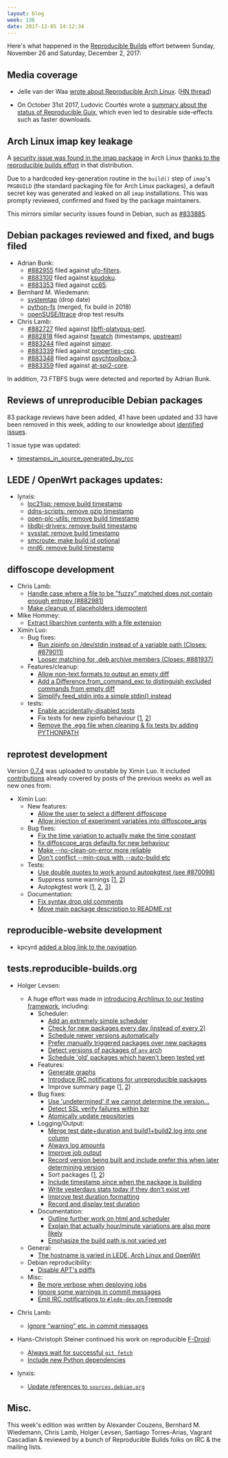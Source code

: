 ```yaml
---
layout: blog
week: 136
date: 2017-12-05 14:12:34
---
```


Here's what happened in the [Reproducible Builds](https://reproducible-builds.org) effort between Sunday, November 26 and Saturday, December 2, 2017:

Media coverage
--------------

* Jelle van der Waa [wrote about Reproducible Arch Linux](http://vdwaa.nl/arch/linux/reproducible/builds/security/reproducible-builds-arch/). ([HN thread](https://news.ycombinator.com/item?id=15820356))

* On October 31st 2017, Ludovic Courtès wrote a [summary about the status of Reproducible Guix](https://gnu.org/software/guix/news/reproducible-builds-a-status-update.html), which even led to desirable side-effects such as faster downloads.

Arch Linux imap key leakage
---------------------------

A [security issue was found in the imap package](https://bugs.archlinux.org/task/56484) in Arch Linux [thanks to the reproducible builds effort](https://tests.reproducible-builds.org/archlinux/) in that distribution.

Due to a hardcoded key-generation routine in the `build()` step of `imap`'s `PKGBUILD` (the standard packaging file for Arch Linux packages), a default secret key was generated and leaked on all `imap` installations. This was prompty reviewed, confirmed and fixed by the package maintainers.

This mirrors similar security issues found in Debian, such as [#833885](https://bugs.debian.org/833885).

Debian packages reviewed and fixed, and bugs filed
-------------------------------------------

* Adrian Bunk:
    * [#882955](https://bugs.debian.org/882955) filed against [ufo-filters](https://tracker.debian.org/pkg/ufo-filters).
    * [#883100](https://bugs.debian.org/883100) filed against [ksudoku](https://tracker.debian.org/pkg/ksudoku).
    * [#883353](https://bugs.debian.org/883353) filed against [cc65](https://tracker.debian.org/pkg/cc65).
* Bernhard M. Wiedemann:
  * [systemtap](https://sourceware.org/ml/systemtap/2017-q4/msg00155.html) (drop date)
  * [python-fs](https://github.com/PyFilesystem/pyfilesystem2/pull/114) (merged, fix build in 2018)
  * [openSUSE/ltrace](https://build.opensuse.org/request/show/546771) drop test results
* Chris Lamb:
    * [#882727](https://bugs.debian.org/882727) filed against [libffi-platypus-perl](https://tracker.debian.org/pkg/libffi-platypus-perl).
    * [#882818](https://bugs.debian.org/882818) filed against [fswatch](https://tracker.debian.org/pkg/fswatch) (timestamps, [upstream](https://github.com/emcrisostomo/fswatch/pull/192))
    * [#883244](https://bugs.debian.org/883244) filed against [simavr](https://tracker.debian.org/pkg/simavr).
    * [#883339](https://bugs.debian.org/883339) filed against [properties-cpp](https://tracker.debian.org/pkg/properties-cpp).
    * [#883348](https://bugs.debian.org/883348) filed against [psychtoolbox-3](https://tracker.debian.org/pkg/psychtoolbox-3).
    * [#883359](https://bugs.debian.org/883359) filed against [at-spi2-core](https://tracker.debian.org/pkg/at-spi2-core).

In addition, 73 FTBFS bugs were detected and reported by Adrian Bunk.

Reviews of unreproducible Debian packages
----------------------------------

83 package reviews have been added, 41 have been updated and 33 have been removed in this week,
adding to our knowledge about [identified issues](https://tests.reproducible-builds.org/debian/index_issues.html).

1 issue type was updated:

- [timestamps\_in\_source\_generated\_by_rcc](https://anonscm.debian.org/git/reproducible/notes.git/commit/?id=d86ea540)


LEDE / OpenWrt packages updates:
---------------------------------

- lynxis:
    - [lpc21isp: remove build timestamp](https://github.com/openwrt/packages/pull/5215)
    - [ddns-scripts: remove gzip timestamp](https://github.com/openwrt/packages/pull/5214)
    - [open-plc-utils: remove build timestamp](https://github.com/openwrt/packages/pull/5213)
    - [libdbi-drivers: remove build timestamp](https://github.com/openwrt/packages/pull/5207)
    - [sysstat: remove build timestamp](https://github.com/openwrt/packages/pull/5205)
    - [smcroute: make build id optional](https://github.com/openwrt-routing/packages/pull/331)
    - [mrd6: remove build timestamp](https://github.com/openwrt-routing/packages/pull/330)


diffoscope development
----------------------

- Chris Lamb:
    - [Handle case where a file to be "fuzzy" matched does not contain enough entropy (#882981)](https://anonscm.debian.org/git/reproducible/diffoscope.git/commit/?id=8599873)
    - [Make cleanup of placeholders idempotent](https://anonscm.debian.org/git/reproducible/diffoscope.git/commit/?id=893a1e7)
- Mike Hommey:
    - [Extract libarchive contents with a file extension](https://anonscm.debian.org/git/reproducible/diffoscope.git/commit/?id=a7c1d23)
- Ximin Luo:
    - Bug fixes:
        - [Run zipinfo on /dev/stdin instead of a variable path (Closes: #879011)](https://anonscm.debian.org/git/reproducible/diffoscope.git/commit/?id=25fee28)
        - [Looser matching for .deb archive members (Closes: #881937)](https://anonscm.debian.org/git/reproducible/diffoscope.git/commit/?id=e5dc438)
    - Features/cleanup:
        - [Allow non-text formats to output an empty diff](https://anonscm.debian.org/git/reproducible/diffoscope.git/commit/?id=0670bc0)
        - [Add a Difference.from\_command\_exc to distinguish excluded commands from empty diff](https://anonscm.debian.org/git/reproducible/diffoscope.git/commit/?id=f148615)
        - [Simplify feed\_stdin into a simple stdin() instead](https://anonscm.debian.org/git/reproducible/diffoscope.git/commit/?id=dcf2d40)
    - tests:
        - [Enable accidentally-disabled tests](https://anonscm.debian.org/git/reproducible/diffoscope.git/commit/?id=40fd9f5)
        - Fix tests for new zipinfo behaviour [[1](https://anonscm.debian.org/git/reproducible/diffoscope.git/commit/?id=9f9d8e1), [2](https://anonscm.debian.org/git/reproducible/diffoscope.git/commit/?id=87d3050)]
        - [Remove the .egg file when cleaning & fix tests by adding PYTHONPATH](https://anonscm.debian.org/git/reproducible/diffoscope.git/commit/?id=aef3b3d)


reprotest development
---------------------

Version [0.7.4](https://tracker.debian.org/news/889957) was uploaded to unstable by Ximin Luo.
It included [contributions](https://anonscm.debian.org/git/reproducible/reprotest.git/log/?h=debian/0.7.4)
already covered by posts of the previous weeks as well as new ones from:

- Ximin Luo:
    - New features:
        - [Allow the user to select a different diffoscope](https://anonscm.debian.org/git/reproducible/reprotest.git/commit/?id=6de8df5)
        - [Allow injection of experiment variables into diffoscope\_args](https://anonscm.debian.org/git/reproducible/reprotest.git/commit/?id=1d07fb0)
    - Bug fixes:
        - [Fix the time variation to actually make the time constant](https://anonscm.debian.org/git/reproducible/reprotest.git/commit/?id=acff508)
        - [fix diffoscope\_args defaults for new behaviour](https://anonscm.debian.org/git/reproducible/reprotest.git/commit/?id=71a5182)
        - [Make --no-clean-on-error more reliable](https://anonscm.debian.org/git/reproducible/reprotest.git/commit/?id=131e918)
        - [Don't conflict --min-cpus with --auto-build etc](https://anonscm.debian.org/git/reproducible/reprotest.git/commit/?id=8f84d01)
    - Tests:
        - [Use double quotes to work around autopkgtest (see #870098)](https://anonscm.debian.org/git/reproducible/reprotest.git/commit/?id=c02e74e)
        - Suppress some warnings [[1](https://anonscm.debian.org/git/reproducible/reprotest.git/commit/?id=4245a2a), [2](https://anonscm.debian.org/git/reproducible/reprotest.git/commit/?id=9d9dd04)]
        - Autopkgtest work [[1](https://anonscm.debian.org/git/reproducible/reprotest.git/commit/?id=4426c5e), [2](https://anonscm.debian.org/git/reproducible/reprotest.git/commit/?id=789132f), [3](https://anonscm.debian.org/git/reproducible/reprotest.git/commit/?id=56e1b44)]
    - Documentation:
        - [Fix syntax drop old comments](https://anonscm.debian.org/git/reproducible/reprotest.git/commit/?id=c44773b)
        - [Move main package description to README.rst](https://anonscm.debian.org/git/reproducible/reprotest.git/commit/?id=fbb1b6a)


reproducible-website development
--------------------------------

* kpcyrd [added a blog link to the navigation](https://anonscm.debian.org/git/reproducible/reproducible-website.git/commit/?id=2fc5f6b).


tests.reproducible-builds.org
-----------------------------

- Holger Levsen:
    - A huge effort was made in [introducing Archlinux to our testing framework](https://tests.reproducible-builds.org/archlinux/archlinux.html), including:
        - Scheduler:
            - [Add an extremely simple scheduler](https://anonscm.debian.org/git/qa/jenkins.debian.net.git/commit/?id=e901d066)
            - [Check for new packages every day (instead of every 2)](https://anonscm.debian.org/git/qa/jenkins.debian.net.git/commit/?id=368d055b)
            - [Schedule newer versions automatically](https://anonscm.debian.org/git/qa/jenkins.debian.net.git/commit/?id=e6346092)
            - [Prefer manually triggered packages over new packages](https://anonscm.debian.org/git/qa/jenkins.debian.net.git/commit/?id=5c2b989a)
            - [Detect versions of packages of `any` arch](https://anonscm.debian.org/git/qa/jenkins.debian.net.git/commit/?id=2809fdde)
            - [Schedule 'old' packages which haven't been tested yet](https://anonscm.debian.org/git/qa/jenkins.debian.net.git/commit/?id=735a2b36)
        - Features:
            - [Generate graphs](https://anonscm.debian.org/git/qa/jenkins.debian.net.git/commit/?id=5fc61d7c)
            - [Introduce IRC notifications for unreproducible packages](https://anonscm.debian.org/git/qa/jenkins.debian.net.git/commit/?id=d46390f6)
            - Improve summary page ([1](https://anonscm.debian.org/git/qa/jenkins.debian.net.git/commit/?id=ac1e8f8f), [2](https://anonscm.debian.org/git/qa/jenkins.debian.net.git/commit/?id=75c22af3))
        - Bug fixes:
            - [Use 'undetermined' if we cannot determine the version...](https://anonscm.debian.org/git/qa/jenkins.debian.net.git/commit/?id=812e249a)
            - [Detect SSL verify failures within bzr](https://anonscm.debian.org/git/qa/jenkins.debian.net.git/commit/?id=30ab7bd0)
            - [Atomically update repositories](https://anonscm.debian.org/git/qa/jenkins.debian.net.git/commit/?id=710a3d04)
        - Logging/Output:
            - [Merge test date+duration and build1+build2.log into one column](https://anonscm.debian.org/git/qa/jenkins.debian.net.git/commit/?id=e1a21009)
            - [Always log amounts](https://anonscm.debian.org/git/qa/jenkins.debian.net.git/commit/?id=30ff0113)
            - [Improve job output](https://anonscm.debian.org/git/qa/jenkins.debian.net.git/commit/?id=b38ad949)
            - [Record version being built and include prefer this when later determining version](https://anonscm.debian.org/git/qa/jenkins.debian.net.git/commit/?id=ee0eaca9)
            - Sort packages ([1](https://anonscm.debian.org/git/qa/jenkins.debian.net.git/commit/?id=c310bae7), [2](https://anonscm.debian.org/git/qa/jenkins.debian.net.git/commit/?id=d374bb24))
            - [Include timestamp since when the package is building](https://anonscm.debian.org/git/qa/jenkins.debian.net.git/commit/?id=4f7af90d)
            - [Write yesterdays stats today if they don't exist yet](https://anonscm.debian.org/git/qa/jenkins.debian.net.git/commit/?id=5c1bf7ff)
            - [Improve test duration formatting](https://anonscm.debian.org/git/qa/jenkins.debian.net.git/commit/?id=df6293ff)
            - [Record and display test duration](https://anonscm.debian.org/git/qa/jenkins.debian.net.git/commit/?id=6a6c44ba)
        - Documentation:
            - [Outline further work on html and scheduler](https://anonscm.debian.org/git/qa/jenkins.debian.net.git/commit/?id=f5d95f36)
            - [Explain that actually hour/minute variations are also more likely](https://anonscm.debian.org/git/qa/jenkins.debian.net.git/commit/?id=044bece8)
            - [Emphasize the build path is not varied yet](https://anonscm.debian.org/git/qa/jenkins.debian.net.git/commit/?id=64e51c31)
    - General:
        - [The hostname is varied in LEDE, Arch Linux and OpenWrt](https://anonscm.debian.org/git/reproducible/jenkins.debian.net.git/commit/?id=bf259eee)
    - Debian reproducibility:
        - [Disable APT's pdiffs](https://anonscm.debian.org/git/qa/jenkins.debian.net.git/commit/?id=94b54a2e)
    - Misc:
        - [Be more verbose when deploying jobs](https://anonscm.debian.org/git/qa/jenkins.debian.net.git/commit/?id=76b11fd8)
        - [Ignore some warnings in commit messages](https://anonscm.debian.org/git/qa/jenkins.debian.net.git/commit/?id=261a781d)
        - [Emit IRC notifications to `#lede-dev` on Freenode](https://anonscm.debian.org/git/qa/jenkins.debian.net.git/commit/?id=bbbb35ed)

- Chris Lamb:
    - [Ignore "warning" etc. in commit messages](https://anonscm.debian.org/git/qa/jenkins.debian.net.git/commit/?id=70f4d6a9)

- Hans-Christoph Steiner continued his work on reproducible [F-Droid](https://f-droid.org/en/):
    - [Always wait for successful `git fetch`](https://anonscm.debian.org/git/qa/jenkins.debian.net.git/commit/?id=715102a8)
    - [Include new Python dependencies](https://anonscm.debian.org/git/qa/jenkins.debian.net.git/commit/?id=fb94269b)

- lynxis:
    - [Update references to `sources.debian.org`](https://anonscm.debian.org/git/qa/jenkins.debian.net.git/commit/?id=abe238c3)

Misc.
-----

This week's edition was written by Alexander Couzens, Bernhard M. Wiedemann, Chris Lamb, Holger Levsen, Santiago Torres-Arias, Vagrant Cascadian & reviewed by a bunch of Reproducible Builds folks on IRC & the mailing lists.
